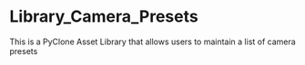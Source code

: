 # Library_Camera_Presets
This is a PyClone Asset Library that allows users to maintain a list of camera presets
